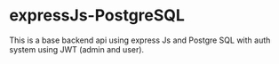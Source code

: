 
# expressJs-PostgreSQL

This is a base backend api using express Js and Postgre SQL with auth system using JWT (admin and user).

